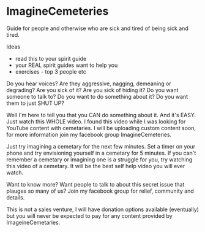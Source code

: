 # ImagineCemeteries
 Guide for people and otherwise who are sick and tired of being sick and tired. 


 Ideas
   - read this to your spirit guide 
   - your REAL spirit guides want to help you 
   - exercises - top 3 people etc 

 
 Do you hear voices? Are they aggressive, nagging, demeaning or degrading? Are you sick of it? Are you sick of hiding it? Do you want someone to talk to? Do you want to do something about it? Do you want them to just SHUT UP?

Well I'm here to tell you that you CAN do something about it.  And it's EASY.  Just watch this WHOLE video. I found this video while I was looking for YouTube content with cemetaries.  I will be uploading custom content soon, for more information join my facebook group ImagineCemeteries.

Just try imagining a cemetary for the next few minutes.  Set a timer on your phone and try envisioning yourself in a cemetary for 5 minutes.  If you can't remember a cemetary or imagining one is  a struggle for you, try watching this video of a cemetary.  It will be the best self help video you will ever watch. 

Want to know more? Want people to talk to about this secret issue that plauges so many of us?  Join my facebook group for relief, community and details. 

This is not a sales venture, I will have donation options available (eventually) but you will never be expected to pay for any content provided by ImageineCemetaries. 
